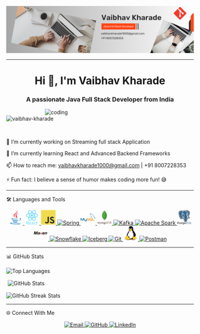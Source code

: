 ![logo](https://github.com/vaibhav-kharade/vaibhav-kharade/blob/main/GitHub.Banner..png)

---

<h1 align="center">Hi 👋, I'm Vaibhav Kharade</h1> 
<h3 align="center">A passionate Java Full Stack Developer from India</h3> 

<img align="right" alt="coding" width="400" src="https://miro.medium.com/v2/resize:fit:1400/1*yw0TnheAGN-LPneDaTlaxw.gif"> 

<p align="left"> <img src="https://komarev.com/ghpvc/?username=vaibhav-kharade&label=Profile%20views&color=0e75b6&style=flat" alt="vaibhav-kharade" /> </p>

<p align="left"> <a href="https://twitter.com/" target="blank"><img src="https://img.shields.io/twitter/follow/?logo=twitter&style=for-the-badge" alt="" /></a> </p>

🔭 I’m currently working on Streaming full stack Application

🌱 I’m currently learning React and Advanced Backend Frameworks

📫 How to reach me: vaibhavkharade1000@gmail.com | +91 8007228353

⚡ Fun fact: I believe a sense of humor makes coding more fun! 😅

---


🛠️ Languages and Tools
<p align="center"> <!-- Core Skills --> 
  <a href="https://www.java.com" target="_blank" rel="noreferrer"> <img
            src="https://raw.githubusercontent.com/devicons/devicon/master/icons/java/java-original.svg" alt="Java"
            width="40" height="40" /> 
  </a> 
  <a href="https://reactjs.org/" target="_blank" rel="noreferrer"> <img
            src="https://raw.githubusercontent.com/devicons/devicon/master/icons/react/react-original-wordmark.svg"
            alt="React" width="40" height="40" /> 
  </a> 
  <a href="https://developer.mozilla.org/en-US/docs/Web/JavaScript"
        target="_blank" rel="noreferrer"> <img
            src="https://raw.githubusercontent.com/devicons/devicon/master/icons/javascript/javascript-original.svg"
            alt="JavaScript" width="40" height="40" /> 
  </a> 
  <a href="https://spring.io/" target="_blank"
        rel="noreferrer"> <img src="https://www.vectorlogo.zone/logos/springio/springio-icon.svg" alt="Spring"
            width="40" height="40" /> 
  </a> 
  <a href="https://www.mysql.com/" target="_blank" rel="noreferrer"> <img
            src="https://raw.githubusercontent.com/devicons/devicon/master/icons/mysql/mysql-original-wordmark.svg"
            alt="MySQL" width="40" height="40" /> 
  </a> 
  <a href="https://www.mongodb.com/" target="_blank"
        rel="noreferrer"> <img
            src="https://raw.githubusercontent.com/devicons/devicon/master/icons/mongodb/mongodb-original-wordmark.svg"
            alt="MongoDB" width="40" height="40" /> 
  </a> 
  <a href="https://kafka.apache.org/" target="_blank"
        rel="noreferrer"> <img
            src="https://cdn.jsdelivr.net/gh/devicons/devicon/icons/apachekafka/apachekafka-original.svg" alt="Kafka"
            width="40" height="40" /> 
  </a> 
  <a href="https://spark.apache.org/" target="_blank" rel="noreferrer"> <img
            src="https://cdn.jsdelivr.net/gh/devicons/devicon/icons/apachekafka/apachekafka-original-wordmark.svg"
            alt="Apache Spark" width="40" height="40" /> 
  </a> 
  <a href="https://www.postgresql.org/" target="_blank"
        rel="noreferrer"> <img
            src="https://raw.githubusercontent.com/devicons/devicon/master/icons/postgresql/postgresql-original-wordmark.svg"
            alt="PostgreSQL" width="40" height="40" /> 
  </a> 
  <a href="https://maven.apache.org/" target="_blank"
        rel="noreferrer"> <img
            src="https://raw.githubusercontent.com/devicons/devicon/master/icons/maven/maven-original-wordmark.svg"
            alt="Maven" width="40" height="40" /> 
  </a> 
  <a href="https://www.snowflake.com/" target="_blank"
        rel="noreferrer"> <img src="https://seeklogo.com/images/S/snowflake-logo-E7E6D02A4C-seeklogo.com.png"
            alt="Snowflake" width="40" height="40" /> 
  </a> 
  <a href="https://iceberg.apache.org/" target="_blank"
        rel="noreferrer"> <img src="https://iceberg.apache.org/img/favicon.png" alt="Iceberg" width="40" height="40" />
    </a> 
  <a href="https://git-scm.com/" target="_blank" rel="noreferrer"> <img
            src="https://www.vectorlogo.zone/logos/git-scm/git-scm-icon.svg" alt="Git" width="40" height="40" /> 
  </a> 
  <a
        href="https://www.linux.org/" target="_blank" rel="noreferrer"> <img
            src="https://raw.githubusercontent.com/devicons/devicon/master/icons/linux/linux-original.svg" alt="Linux"
            width="40" height="40" /> 
  </a> 
  <a href="https://postman.com" target="_blank" rel="noreferrer"> <img
            src="https://www.vectorlogo.zone/logos/getpostman/getpostman-icon.svg" alt="Postman" width="40"
            height="40" /> 
  </a> 
</p>

---

📊 GitHub Stats
<p> <img align="center" src="https://github-readme-stats.vercel.app/api/top-langs?username=vaibhav-kharade&show_icons=true&locale=en&layout=compact" alt="Top Languages" /> </p> <p> &nbsp;<img align="center" src="https://github-readme-stats.vercel.app/api?username=vaibhav-kharade&show_icons=true&locale=en" alt="GitHub Stats" /> </p> <p> <img align="center" src="https://github-readme-streak-stats.herokuapp.com/?user=vaibhav-kharade" alt="GitHub Streak Stats" /> </p>

---


🌐 Connect With Me
<p align="center"> 
<a href="https://mail.google.com/mail/?view=cm&fs=1&to=vaibhavkharade1000@gmail.com">
  <img src="https://img.shields.io/badge/Email-D14836?style=for-the-badge&logo=gmail&logoColor=white" alt="Email"/>
</a> 
<a href="https://github.com/vaibhav-kharade" target="_blank"> 
  <img src="https://img.shields.io/badge/GitHub-100000?style=for-the-badge&logo=github&logoColor=white" alt="GitHub"/> 
 </a> 
 <a href="https://www.linkedin.com/in/vaibhavkharade-fsd/" target="_blank"> 
   <img src="https://img.shields.io/badge/LinkedIn-0077B5?style=for-the-badge&logo=linkedin&logoColor=white" alt="LinkedIn"/> 
 </a> 
</p>

